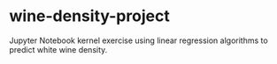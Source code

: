 # wine-density-project
Jupyter Notebook kernel exercise using linear regression algorithms to predict white wine density.
